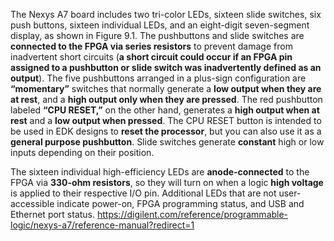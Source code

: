 The Nexys A7 board includes two tri-color LEDs, sixteen slide switches, six push buttons, sixteen individual LEDs, and an eight-digit seven-segment display, as shown in Figure 9.1. The pushbuttons and slide switches are **connected to the FPGA via series resistors** to prevent damage from inadvertent short circuits (**a short circuit could occur if an FPGA pin assigned to a pushbutton or slide switch was inadvertently defined as an output**). The five pushbuttons arranged in a plus-sign configuration are **“momentary”** switches that normally generate a **low output when they are at rest**, and a **high output only when they are pressed**. The red pushbutton labeled **“CPU RESET,”** on the other hand, generates a **high output when at rest** and a **low output when pressed**. The CPU RESET button is intended to be used in EDK designs to **reset the processor**, but you can also use it as a **general purpose pushbutton**. Slide switches generate **constant** high or low inputs depending on their position. 


The sixteen individual high-efficiency LEDs are **anode-connected** to the FPGA via **330-ohm resistors**, so they will turn on when a logic **high voltage** is applied to their respective I/O pin. Additional LEDs that are not user-accessible indicate power-on, FPGA programming status, and USB and Ethernet port status.
https://digilent.com/reference/programmable-logic/nexys-a7/reference-manual?redirect=1
